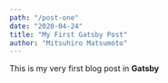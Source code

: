 ```yaml
---
path: "/post-one"
date: "2020-04-24"
title: "My First Gatsby Post"
author: "Mitsuhiro Matsumoto"
---
```


This is my very first blog post in **Gatsby**

